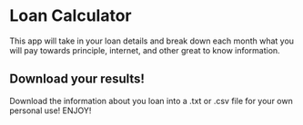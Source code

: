 # Loan Calculator
This app will take in your loan details and break down each month what you will pay towards principle, internet, and other great to know information. 
## Download your results!
Download the information about you loan into a .txt or .csv file for your own personal use! ENJOY!